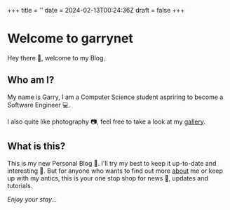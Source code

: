 +++
title = ''
date = 2024-02-13T00:24:36Z
draft = false
+++
# Welcome to garrynet
Hey there 👋, welcome to my Blog.

## Who am I?
My name is Garry, I am a Computer Science student aspriring to become a Software Engineer 💻.

I also quite like photography 📷, feel free to take a look at my [gallery](https://gallery.garrynet.co.uk/).

## What is this?
This is my new Personal Blog 📔. I'll try my best to keep it up-to-date and interesting 🥱. But for anyone who wants to find out more [about](/about) me or keep up with my antics, this is your one stop shop for news 📰, updates and tutorials.

*Enjoy your stay...*